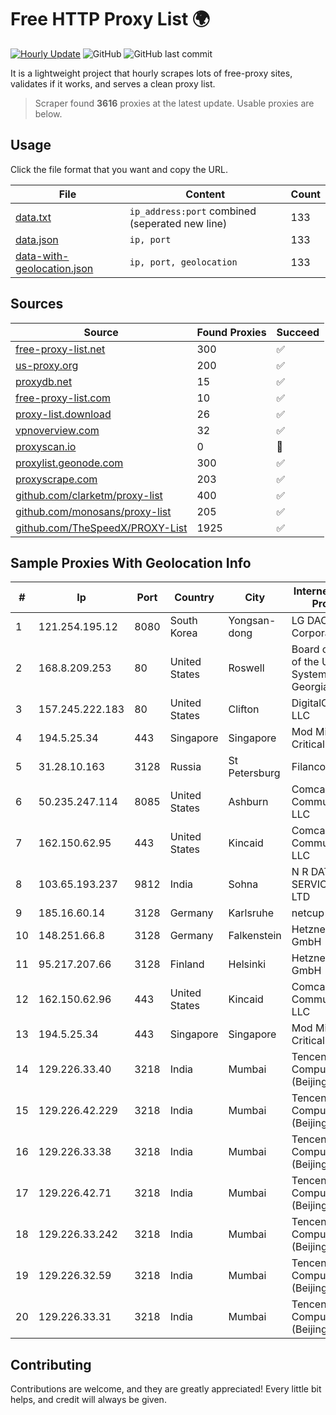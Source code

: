
# Free HTTP Proxy List 🌍

[![Hourly Update](https://github.com/mertguvencli/http-proxy-list/actions/workflows/main.yml/badge.svg?branch=main)](https://github.com/mertguvencli/http-proxy-list/actions/workflows/main.yml)
![GitHub](https://img.shields.io/github/license/mertguvencli/http-proxy-list)
![GitHub last commit](https://img.shields.io/github/last-commit/mertguvencli/http-proxy-list)

It is a lightweight project that hourly scrapes lots of free-proxy sites, validates if it works, and serves a clean proxy list.


> Scraper found **3616** proxies at the latest update. Usable proxies are below.

## Usage

Click the file format that you want and copy the URL.


|File|Content|Count|
|----|-------|-----|
|[data.txt](https://raw.githubusercontent.com/mertguvencli/http-proxy-list/main/proxy-list/data.txt)|`ip_address:port` combined (seperated new line)|133|
|[data.json](https://raw.githubusercontent.com/mertguvencli/http-proxy-list/main/proxy-list/data.json)|`ip, port`|133|
|[data-with-geolocation.json](https://raw.githubusercontent.com/mertguvencli/http-proxy-list/main/proxy-list/data-with-geolocation.json)|`ip, port, geolocation`|133|

## Sources

|Source|Found Proxies|Succeed|
|------|-------------|-------|
|[free-proxy-list.net](https://free-proxy-list.net)|300|✅|
|[us-proxy.org](https://www.us-proxy.org)|200|✅|
|[proxydb.net](http://proxydb.net)|15|✅|
|[free-proxy-list.com](https://free-proxy-list.com/?page=&port=&type%5B%5D=http&type%5B%5D=https&up_time=0&search=Search)|10|✅|
|[proxy-list.download](https://www.proxy-list.download/HTTP)|26|✅|
|[vpnoverview.com](https://vpnoverview.com/privacy/anonymous-browsing/free-proxy-servers)|32|✅|
|[proxyscan.io](https://www.proxyscan.io)|0|🚫|
|[proxylist.geonode.com](https://proxylist.geonode.com/api/proxy-list?limit=300&page=1&sort_by=lastChecked&sort_type=desc&protocols=http,https)|300|✅|
|[proxyscrape.com](https://api.proxyscrape.com/v2/?request=displayproxies&protocol=http&timeout=10000&country=all&ssl=all&anonymity=all)|203|✅|
|[github.com/clarketm/proxy-list](https://raw.githubusercontent.com/clarketm/proxy-list/master/proxy-list-raw.txt)|400|✅|
|[github.com/monosans/proxy-list](https://raw.githubusercontent.com/monosans/proxy-list/main/proxies/http.txt)|205|✅|
|[github.com/TheSpeedX/PROXY-List](https://raw.githubusercontent.com/TheSpeedX/PROXY-List/master/http.txt)|1925|✅|


## Sample Proxies With Geolocation Info

|#|Ip|Port|Country|City|Internet Service Provider|
|-|--|----|-------|----|-------------------------|
|1|121.254.195.12|8080|South Korea|Yongsan-dong|LG DACOM Corporation|
|2|168.8.209.253|80|United States|Roswell|Board of Regents of the University System of Georgia|
|3|157.245.222.183|80|United States|Clifton|DigitalOcean, LLC|
|4|194.5.25.34|443|Singapore|Singapore|Mod Mission Critical LLC|
|5|31.28.10.163|3128|Russia|St Petersburg|Filanco LLC|
|6|50.235.247.114|8085|United States|Ashburn|Comcast Cable Communications, LLC|
|7|162.150.62.95|443|United States|Kincaid|Comcast Cable Communications, LLC|
|8|103.65.193.237|9812|India|Sohna|N R DATA SERVICE PVT LTD|
|9|185.16.60.14|3128|Germany|Karlsruhe|netcup GmbH|
|10|148.251.66.8|3128|Germany|Falkenstein|Hetzner Online GmbH|
|11|95.217.207.66|3128|Finland|Helsinki|Hetzner Online GmbH|
|12|162.150.62.96|443|United States|Kincaid|Comcast Cable Communications, LLC|
|13|194.5.25.34|443|Singapore|Singapore|Mod Mission Critical LLC|
|14|129.226.33.40|3218|India|Mumbai|Tencent Cloud Computing (Beijing) Co|
|15|129.226.42.229|3218|India|Mumbai|Tencent Cloud Computing (Beijing) Co|
|16|129.226.33.38|3218|India|Mumbai|Tencent Cloud Computing (Beijing) Co|
|17|129.226.42.71|3218|India|Mumbai|Tencent Cloud Computing (Beijing) Co|
|18|129.226.33.242|3218|India|Mumbai|Tencent Cloud Computing (Beijing) Co|
|19|129.226.32.59|3218|India|Mumbai|Tencent Cloud Computing (Beijing) Co|
|20|129.226.33.31|3218|India|Mumbai|Tencent Cloud Computing (Beijing) Co|



## Contributing

Contributions are welcome, and they are greatly appreciated! Every
little bit helps, and credit will always be given.

